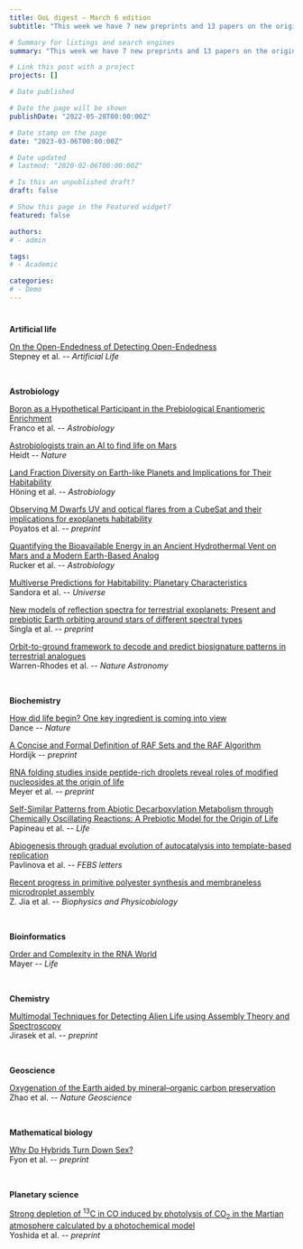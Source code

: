 ```yaml
---
title: OoL digest — March 6 edition
subtitle: "This week we have 7 new preprints and 13 papers on the origin of life. Enjoy!"

# Summary for listings and search engines
summary: "This week we have 7 new preprints and 13 papers on the origin of life. Enjoy!"

# Link this post with a project
projects: []

# Date published

# Date the page will be shown
publishDate: "2022-05-28T00:00:00Z"

# Date stamp on the page
date: "2023-03-06T00:00:00Z"

# Date updated
# lastmod: "2020-02-06T00:00:00Z"

# Is this an unpublished draft?
draft: false

# Show this page in the Featured widget?
featured: false

authors:
# - admin

tags:
# - Academic

categories:
# - Demo
---
```


# <style>
# .article-container{
#     max-width: 1600px !important;
# }
# </style>

**Artificial life**

[On the Open-Endedness of Detecting Open-Endedness](https://doi.org/10.1162/artl_a_00399) <br> Stepney et al. -- *Artificial Life*

<br>

**Astrobiology**

[Boron as a Hypothetical Participant in the Prebiological Enantiomeric Enrichment](https://doi.org/10.1089/ast.2022.0077) <br> Franco et al. -- *Astrobiology*

[Astrobiologists train an AI to find life on Mars](https://doi.org/10.1038/d41586-023-00683-0) <br> Heidt -- *Nature*

[Land Fraction Diversity on Earth-like Planets and Implications for Their Habitability](https://doi.org/10.1089/ast.2022.0070) <br> Höning et al. -- *Astrobiology*

[Observing M Dwarfs UV and optical flares from a CubeSat and their implications for exoplanets habitability](https://doi.org/10.48550/arXiv.2302.12566) <br> Poyatos et al. -- *preprint*

[Quantifying the Bioavailable Energy in an Ancient Hydrothermal Vent on Mars and a Modern Earth-Based Analog](https://doi.org/10.1089/ast.2022.0064) <br> Rucker et al. -- *Astrobiology*

[Multiverse Predictions for Habitability: Planetary Characteristics](https://doi.org/10.3390/universe9010002) <br> Sandora et al. -- *Universe*

[New models of reflection spectra for terrestrial exoplanets: Present and prebiotic Earth orbiting around stars of different spectral types](https://doi.org/10.48550/arXiv.2303.00540) <br> Singla et al. -- *preprint*

[Orbit-to-ground framework to decode and predict biosignature patterns in terrestrial analogues](https://doi.org/10.1038/s41550-022-01882-x) <br> Warren-Rhodes et al. -- *Nature Astronomy*

<br>

**Biochemistry**

[How did life begin? One key ingredient is coming into view](https://doi.org/10.1038/d41586-023-00574-4) <br> Dance -- *Nature*

[A Concise and Formal Definition of RAF Sets and the RAF Algorithm](https://doi.org/10.48550/arXiv.2303.01809) <br> Hordijk -- *preprint*

[RNA folding studies inside peptide-rich droplets reveal roles of modified nucleosides at the origin of life](https://doi.org/10.1101/2023.02.27.530264) <br> Meyer et al. -- *preprint*

[Self-Similar Patterns from Abiotic Decarboxylation Metabolism through Chemically Oscillating Reactions: A Prebiotic Model for the Origin of Life](https://doi.org/10.3390/life13020551) <br> Papineau et al. -- *Life*

[Abiogenesis through gradual evolution of autocatalysis into template-based replication](https://doi.org/10.1002/1873-3468.14507) <br> Pavlinova et al. -- *FEBS letters*

[Recent progress in primitive polyester synthesis and membraneless microdroplet assembly](https://doi.org/10.2142/biophysico.bppb-v20.0012) <br> Z. Jia et al. -- *Biophysics and Physicobiology*

<br>

**Bioinformatics**

[Order and Complexity in the RNA World](https://doi.org/10.3390/life13030603) <br> Mayer -- *Life*

<br>

**Chemistry**

[Multimodal Techniques for Detecting Alien Life using Assembly Theory and Spectroscopy](https://doi.org/10.48550/arXiv.2302.13753) <br> Jirasek et al. -- *preprint*

<br>

**Geoscience**

[Oxygenation of the Earth aided by mineral–organic carbon preservation](https://doi.org/10.1038/s41561-023-01133-2) <br> Zhao et al. -- *Nature Geoscience*

<br>

**Mathematical biology**

[Why Do Hybrids Turn Down Sex?](https://doi.org/10.1101/2023.02.24.529842) <br> Fyon et al. -- *preprint*

<br>

**Planetary science**

[Strong depletion of $^{13}$C in CO induced by photolysis of CO$_{2}$ in the Martian atmosphere calculated by a photochemical model](https://doi.org/10.48550/arXiv.2302.12457) <br> Yoshida et al. -- *preprint*

